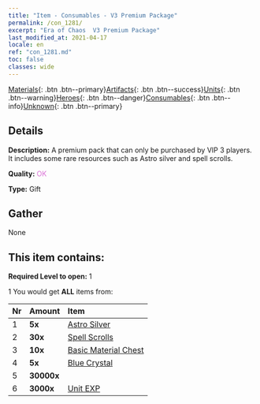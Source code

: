 ```yaml
---
title: "Item - Consumables - V3 Premium Package"
permalink: /con_1281/
excerpt: "Era of Chaos  V3 Premium Package"
last_modified_at: 2021-04-17
locale: en
ref: "con_1281.md"
toc: false
classes: wide
---
```

 [Materials](/Items/){: .btn .btn--primary}[Artifacts](/Items/Artifacts/){: .btn .btn--success}[Units](/Items/Units/){: .btn .btn--warning}[Heroes](/Items/Heroes/){: .btn .btn--danger}[Consumables](/Items/Consumables/){: .btn .btn--info}[Unknown](/Items/Unknown/){: .btn .btn--primary}

## Details
 **Description:** A premium pack that can only be purchased by VIP 3 players. It includes some rare resources such as Astro silver and spell scrolls.

 **Quality:** <span style="color: #DA70D6">OK</span>

 **Type:** Gift

## Gather

  None

## This item contains:

 **Required Level to open:** 1

 1 You would get **ALL** items  from:

  | Nr | Amount |     Item    |
  |:---|:-------|:------------|
  | 1 |  **5x** | [Astro Silver](/Items/con_969/) |  | 
  | 2 |  **30x** | [Spell Scrolls](/Items/con_694/) |  | 
  | 3 |  **10x** | [Basic Material Chest](/Items/con_756/) |  | 
  | 4 |  **5x** | [Blue Crystal](/Items/con_716/) |  | 
  | 5 |  **30000x** | <i class="fas fa-coins"/> |  | 
  | 6 |  **3000x** | [Unit EXP](/Items/con_902/) |  | 
